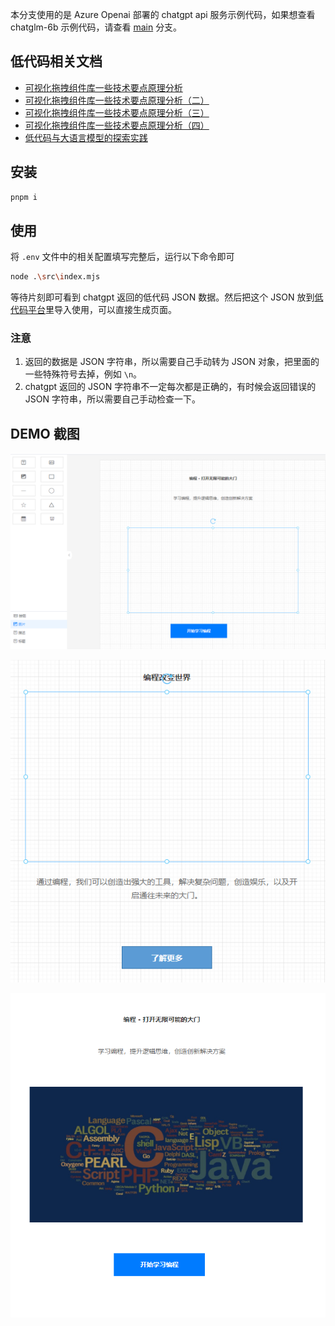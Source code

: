 本分支使用的是 Azure Openai 部署的 chatgpt api 服务示例代码，如果想查看 chatglm-6b 示例代码，请查看 [main](https://github.com/woai3c/lowcode-llm-demo/tree/main) 分支。

## 低代码相关文档
* [可视化拖拽组件库一些技术要点原理分析](https://github.com/woai3c/Front-end-articles/issues/19)
* [可视化拖拽组件库一些技术要点原理分析（二）](https://github.com/woai3c/Front-end-articles/issues/20)
* [可视化拖拽组件库一些技术要点原理分析（三）](https://github.com/woai3c/Front-end-articles/issues/21)
* [可视化拖拽组件库一些技术要点原理分析（四）](https://github.com/woai3c/Front-end-articles/issues/33)
* [低代码与大语言模型的探索实践](https://github.com/woai3c/Front-end-articles/issues/45)

## 安装

```sh
pnpm i
```

## 使用

将 `.env` 文件中的相关配置填写完整后，运行以下命令即可

```sh
node .\src\index.mjs
```

等待片刻即可看到 chatgpt 返回的低代码 JSON 数据。然后把这个 JSON 放到[低代码平台](https://woai3c.github.io/visual-drag-demo/)里导入使用，可以直接生成页面。

### 注意

1. 返回的数据是 JSON 字符串，所以需要自己手动转为 JSON 对象，把里面的一些特殊符号去掉，例如 `\n`。
2. chatgpt 返回的 JSON 字符串不一定每次都是正确的，有时候会返回错误的 JSON 字符串，所以需要自己手动检查一下。

## DEMO 截图

![page1](imgs/lowcode-page1.jpg)

![page2](imgs/lowcode-page2.jpg)

![page3](imgs/lowcode-page3.png)
